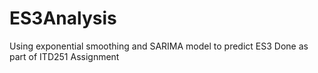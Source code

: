 # ES3Analysis
Using exponential smoothing and SARIMA model to predict ES3
Done as part of ITD251 Assignment
